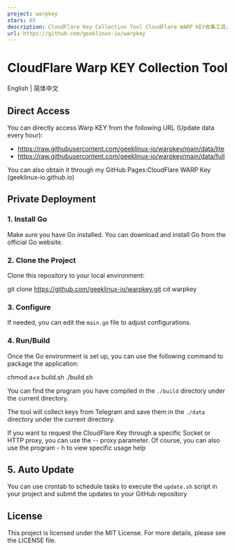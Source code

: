 ```yaml
---
project: warpkey
stars: 65
description: CloudFlare Key Collection Tool CloudFlare WARP KEY收集工具，WARP KEY收集工具，每小时自动更新https://www.wanghaoyu.com.cn/archives/cloudflare-warp-key.html
url: https://github.com/geeklinux-io/warpkey
---
```


CloudFlare Warp KEY Collection Tool
===================================

English | 简体中文

Direct Access
-------------

You can directly access Warp KEY from the following URL (Update data every hour):

-   https://raw.githubusercontent.com/geeklinux-io/warpkey/main/data/lite
-   https://raw.githubusercontent.com/geeklinux-io/warpkey/main/data/full

You can also obtain it through my GitHub Pages:CloudFlare WARP Key (geeklinux-io.github.io)

Private Deployment
------------------

### 1\. Install Go

Make sure you have Go installed. You can download and install Go from the official Go website.

### 2\. Clone the Project

Clone this repository to your local environment:

git clone https://github.com/geeklinux-io/warpkey.git
cd warpkey

### 3\. Configure

If needed, you can edit the `main.go` file to adjust configurations.

### 4\. Run/Build

Once the Go environment is set up, you can use the following command to package the application:

chmod a+x build.sh
./build.sh

You can find the program you have compiled in the `./build` directory under the current directory.

The tool will collect keys from Telegram and save them in the `./data` directory under the current directory.

If you want to request the CloudFlare Key through a specific Socket or HTTP proxy, you can use the -- proxy parameter. Of course, you can also use the program - h to view specific usage help

5\. Auto Update
---------------

You can use crontab to schedule tasks to execute the `update.sh` script in your project and submit the updates to your GitHub repository

License
-------

This project is licensed under the MIT License. For more details, please see the LICENSE file.
